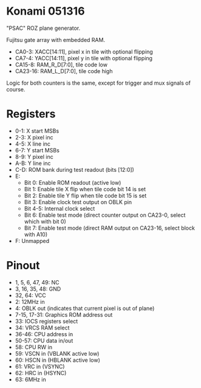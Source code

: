 # Konami 051316

"PSAC" ROZ plane generator.

Fujitsu gate array with embedded RAM.

* CA0-3: XACC[14:11], pixel x in tile with optional flipping
* CA7-4: YACC[14:11], pixel y in tile with optional flipping
* CA15-8: RAM_R_D[7:0], tile code low
* CA23-16: RAM_L_D[7:0], tile code high

Logic for both counters is the same, except for trigger and mux signals of course.

# Registers

* 0-1: X start MSBs
* 2-3: X pixel inc
* 4-5: X line inc
* 6-7: Y start MSBs
* 8-9: Y pixel inc
* A-B: Y line inc
* C-D: ROM bank during test readout (bits [12:0])
* E:
  * Bit 0: Enable ROM readout (active low)
  * Bit 1: Enable tile X flip when tile code bit 14 is set
  * Bit 2: Enable tile Y flip when tile code bit 15 is set
  * Bit 3: Enable clock test output on OBLK pin
  * Bit 4-5: Internal clock select
  * Bit 6: Enable test mode (direct counter output on CA23-0, select which with bit 0)
  * Bit 7: Enable test mode (direct RAM output on CA23-16, select block with A10)
* F: Unmapped

# Pinout

* 1, 5, 6, 47, 49: NC
* 3, 16, 35, 48: GND
* 32, 64: VCC
* 2: 12MHz in
* 4: OBLK out (indicates that current pixel is out of plane)
* 7-15, 17-31: Graphics ROM address out
* 33: IOCS registers select
* 34: VRCS RAM select
* 36-46: CPU address in
* 50-57: CPU data in/out
* 58: CPU RW in
* 59: VSCN in (VBLANK active low)
* 60: HSCN in (HBLANK active low)
* 61: VRC in (VSYNC)
* 62: HRC in (HSYNC)
* 63: 6MHz in
